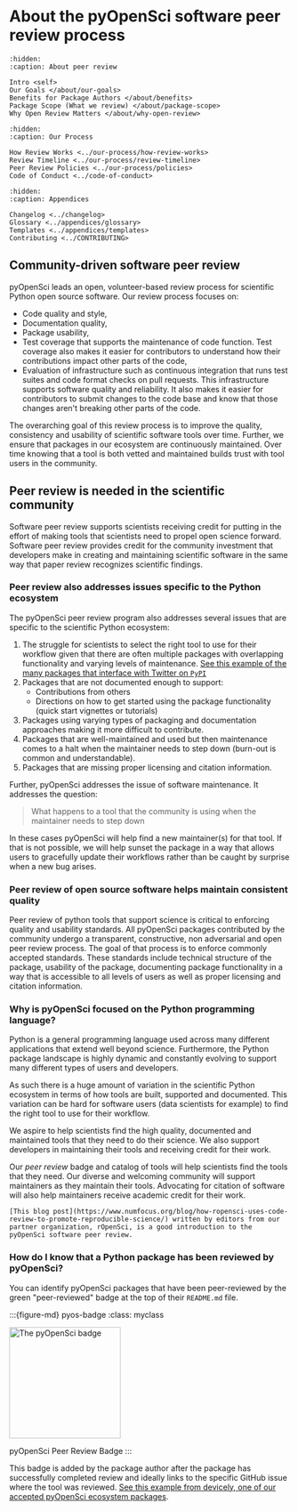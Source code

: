 # About the pyOpenSci software peer review process

```{toctree}
:hidden:
:caption: About peer review

Intro <self>
Our Goals </about/our-goals>
Benefits for Package Authors </about/benefits>
Package Scope (What we review) </about/package-scope>
Why Open Review Matters </about/why-open-review>

```

```{toctree}
:hidden:
:caption: Our Process

How Review Works <../our-process/how-review-works>
Review Timeline <../our-process/review-timeline>
Peer Review Policies <../our-process/policies>
Code of Conduct <../code-of-conduct>
```

```{toctree}
:hidden:
:caption: Appendices

Changelog <../changelog>
Glossary <../appendices/glossary>
Templates <../appendices/templates>
Contributing <../CONTRIBUTING>
```

## Community-driven software peer review

pyOpenSci leads an open, volunteer-based review process for scientific Python
open source software. Our review process focuses on:

- Code quality and style,
- Documentation quality,
- Package usability,
- Test coverage that supports the maintenance of code function. Test coverage also makes it easier for contributors to understand how their contributions impact other parts of the code,
- Evaluation of infrastructure such as continuous integration that runs test suites and code format checks on pull requests. This infrastructure supports software quality and reliability. It also makes it easier for contributors to submit changes to the code base and know that those changes aren't breaking other parts of the code.

The overarching goal of this review process is to improve the quality,
consistency and usability of scientific software tools over time. Further, we
ensure that packages in our ecosystem are continuously maintained. Over time
knowing that a tool is both vetted and maintained builds trust with tool users in the community.

## Peer review is needed in the scientific community

Software peer review supports scientists receiving credit for putting in the
effort of making tools that scientists need to propel open science forward.
Software peer review provides credit for the community investment that
developers make in creating and maintaining scientific software in the same way
that paper review recognizes scientific findings.

### Peer review also addresses issues specific to the Python ecosystem

The pyOpenSci peer review program also addresses several issues
that are specific to the scientific Python ecosystem:

1. The struggle for scientists to select the right tool to use for their workflow given that there are often multiple packages with overlapping functionality and varying levels of maintenance. [See this example of the many packages that interface with Twitter on `PyPI`](https://pypi.org/search/?q=twitter)
1. Packages that are not documented enough to support:
   - Contributions from others
   - Directions on how to get started using the package functionality (quick start vignettes or tutorials)
1. Packages using varying types of packaging and documentation approaches making it more difficult to contribute.
1. Packages that are well-maintained and used but then maintenance comes to a halt when the maintainer needs to step down (burn-out is common and understandable).
1. Packages that are missing proper licensing and citation information.

Further, pyOpenSci addresses the issue of software maintenance.
It addresses the question:

> What happens to a tool that the community is using when the maintainer needs to step down

In these cases pyOpenSci will help find a new maintainer(s) for that tool. If
that is not possible, we will help sunset the package in a way that allows
users to gracefully update their workflows rather than be caught by
surprise when a new bug arises.

### Peer review of open source software helps maintain consistent quality

Peer review of python tools that support science is critical to enforcing
quality and usability standards. All pyOpenSci packages contributed by the
community undergo a transparent, constructive, non adversarial and open peer
review process. The goal of that process is to enforce commonly accepted standards.
These standards include technical structure of the package, usability of the
package, documenting package functionality in a way that is accessible
to all levels of users as well as proper licensing and citation information.

### Why is pyOpenSci focused on the Python programming language?

Python is a general programming language used across many different applications
that extend well beyond science. Furthermore, the Python package landscape is
highly dynamic and constantly evolving to support many different types of
users and developers.

As such there is a huge amount of variation
in the scientific Python ecosystem in terms of how tools are built, supported
and documented. This variation can be hard for software users (data scientists for example) to find the right tool to use for their workflow.

We aspire to help scientists find the high quality, documented and
maintained tools that they need to do their science. We also support
developers in maintaining their tools and receiving credit for their work.

Our _peer review_ badge
and catalog of tools will help scientists find the tools that they need. Our
diverse and welcoming community will support maintainers as they maintain their tools. Advocating for citation of software will also help maintainers
receive academic credit for their work.

```{note}
[This blog post](https://www.numfocus.org/blog/how-ropensci-uses-code-review-to-promote-reproducible-science/) written by editors from our partner organization, rOpenSci, is a good introduction to the pyOpenSci software peer review.
```

### How do I know that a Python package has been reviewed by pyOpenSci?

You can identify pyOpenSci packages that have been peer-reviewed by the green
"peer-reviewed" badge at the top of their `README.md` file.

:::{figure-md} pyos-badge
:class: myclass

<img src="https://tinyurl.com/y22nb8up" alt="The pyOpenSci badge" class="bg-primary mb-1" width="200px">

pyOpenSci Peer Review Badge
:::

This badge is added by the package author after the package
has successfully completed review and ideally links to the specific GitHub issue
where the tool was reviewed. [See this example from devicely, one of our accepted pyOpenSci ecosystem packages](https://github.com/hpi-dhc/devicely).
